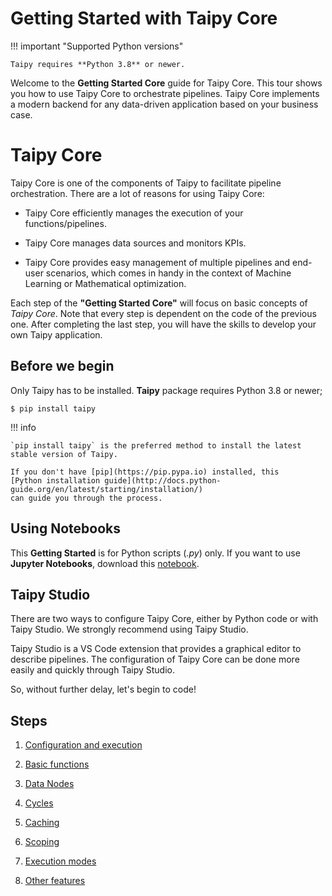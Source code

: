 # Getting Started with Taipy Core

!!! important "Supported Python versions"

    Taipy requires **Python 3.8** or newer.

Welcome to the **Getting Started Core** guide for Taipy Core. This tour shows you how to use Taipy Core to orchestrate pipelines. Taipy Core implements a modern backend for any data-driven application based on your business case.


# Taipy Core

Taipy Core is one of the components of Taipy to facilitate pipeline orchestration. There are a lot of reasons for using Taipy Core:

- Taipy Core efficiently manages the execution of your functions/pipelines.

- Taipy Core manages data sources and monitors KPIs.

- Taipy Core provides easy management of multiple pipelines and end-user scenarios, which comes in handy in the context of Machine Learning or Mathematical optimization.

Each step of the **"Getting Started Core"** will focus on basic concepts of *Taipy Core*. Note that every step is dependent on 
the code of the previous one. After completing the last step, you will have the skills to develop your own Taipy 
application. 

## Before we begin

Only Taipy has to be installed. **Taipy** package requires Python 3.8 or newer;

``` console
$ pip install taipy
```

!!! info 

    `pip install taipy` is the preferred method to install the latest stable version of Taipy.
    
    If you don't have [pip](https://pip.pypa.io) installed, this 
    [Python installation guide](http://docs.python-guide.org/en/latest/starting/installation/)
    can guide you through the process.

## Using Notebooks

This **Getting Started** is for Python scripts (*.py*) only. If you want to use **Jupyter Notebooks**, download this [notebook](https://docs.taipy.io/en/latest/getting_started/getting_started.ipynb).

## Taipy Studio

There are two ways to configure Taipy Core, either by Python code or with Taipy Studio. We strongly recommend using Taipy Studio. 

Taipy Studio is a VS Code extension that provides a graphical editor to describe pipelines. The configuration of Taipy Core can be done more easily and quickly through Taipy Studio.

So, without further delay, let's begin to code!

## Steps

1. [Configuration and execution](step_01/ReadMe.md)

2. [Basic functions](step_02/ReadMe.md)

3. [Data Nodes](step_03/ReadMe.md)

4. [Cycles](step_04/ReadMe.md)

5. [Caching](step_05/ReadMe.md)

6. [Scoping](step_06/ReadMe.md)

7. [Execution modes](step_07/ReadMe.md)

8. [Other features](step_08/ReadMe.md)
